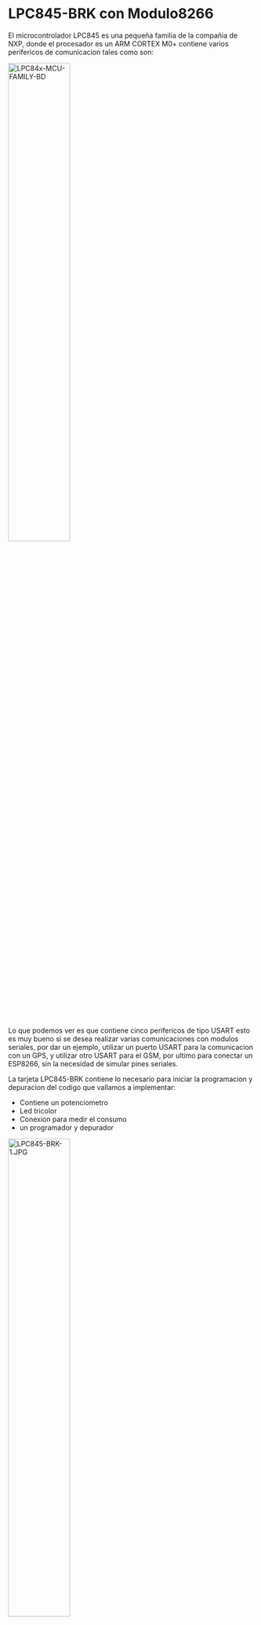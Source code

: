# LPC845-BRK con Modulo8266

El microcontrolador LPC845 es una pequeña familia de la compañia de NXP, donde el procesador es un ARM CORTEX M0+ contiene varios perifericos de comunicacion tales como son:

<a href="https://www.nxp.com/assets/images/en/block-diagrams"><img src="https://www.nxp.com/assets/images/en/block-diagrams/LPC84x-MCU-FAMILY-BD.jpg" alt="LPC84x-MCU-FAMILY-BD" border="0" width="50%" height="50%"></a>

Lo que podemos ver es que contiene cinco perifericos de tipo USART esto es muy bueno si se desea realizar varias comunicaciones con modulos seriales, por dar un ejemplo, utilizar un puerto USART para la comunicacion con un GPS, y utilizar otro USART para el GSM, por ultimo para conectar un ESP8266, sin la necesidad de simular pines seriales.

La tarjeta LPC845-BRK contiene lo necesario para iniciar la programacion y depuracion del codigo que vallamos a implementar:

* Contiene un potenciometro
* Led tricolor
* Conexion para medir el consumo
* un programador y depurador

<a href="https://www.nxp.com/assets/images/en/dev-board-image"><img src="https://www.nxp.com/assets/images/en/dev-board-image/LPC845-BRK-1.JPG" alt="LPC845-BRK-1.JPG" border="0" width="50%" height="50%"></a>
<a href="https://www.nxp.com/assets/images/en/block-diagrams"><img src="https://www.nxp.com/assets/images/en/block-diagrams/LPC845-BRK-BD2.png" alt="LPC845-BRK-BD2.png.JPG" border="0" width="50%" height="50%"></a>

## ESP8266

<a href="https://upload.wikimedia.org/wikipedia/commons/8/84"><img src="https://upload.wikimedia.org/wikipedia/commons/8/84/ESP-01.jpg" alt="ESP-01.jpg" border="0" width="50%" height="50%"></a>

